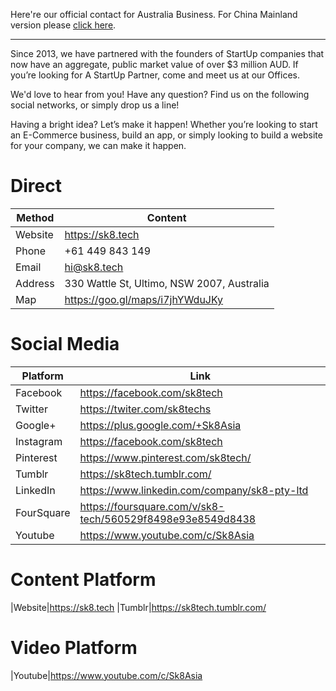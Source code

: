 Here're our official contact for Australia Business. For China Mainland version please [click here](cn/introduction/contact.md).

---

Since 2013, we have partnered with the founders of StartUp companies that now have an aggregate, public market value of over $3 million AUD. If you’re looking for A StartUp Partner, come and meet us at our Offices.

We'd love to hear from you! Have any question? Find us on the following social networks, or simply drop us a line!

Having a bright idea? Let’s make it happen! Whether you’re looking to start an E-Commerce business, build an app, or simply looking to build a website for your company, we can make it happen. 

# Direct

|Method|Content
|-|-
|Website|https://sk8.tech
|Phone|+61 449 843 149
|Email|hi@sk8.tech
|Address| 330 Wattle St, Ultimo, NSW 2007, Australia
|Map|https://goo.gl/maps/i7jhYWduJKy

# Social Media

|Platform|Link
|-|-
|Facebook|https://facebook.com/sk8tech
|Twitter|https://twiter.com/sk8techs
|Google+|https://plus.google.com/+Sk8Asia
|Instagram|https://facebook.com/sk8tech
|Pinterest|https://www.pinterest.com/sk8tech/
|Tumblr|https://sk8tech.tumblr.com/
|LinkedIn|https://www.linkedin.com/company/sk8-pty-ltd
|FourSquare|https://foursquare.com/v/sk8-tech/560529f8498e93e8549d8438
|Youtube|https://www.youtube.com/c/Sk8Asia

# Content Platform
|Website|https://sk8.tech
|Tumblr|https://sk8tech.tumblr.com/

# Video Platform
|Youtube|https://www.youtube.com/c/Sk8Asia